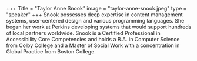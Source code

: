 +++
Title = "Taylor Anne Snook"
image = "taylor-anne-snook.jpeg"
type = "speaker"
+++
Snook possesses deep expertise in content management systems, user-centered design and various programming languages. She began her work at Perkins developing systems that would support hundreds of local partners worldwide. Snook is a Certified Professional in Accessibility Core Competencies and holds a B.A. in Computer Science from Colby College and a Master of Social Work with a concentration in Global Practice from Boston College. 
